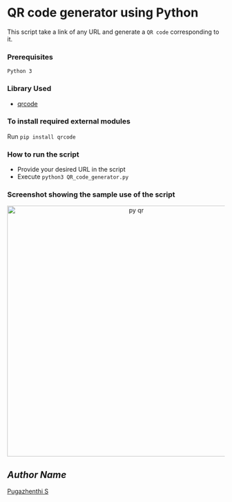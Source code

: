 # QR code generator using Python
This script take a link of any URL and generate a `QR code` corresponding to it.
### Prerequisites
`Python 3`
### Library Used
* [qrcode](https://github.com/lincolnloop/python-qrcode)

### To install required external modules
Run `pip install qrcode` 

### How to run the script
- Provide your desired URL in the script
- Execute `python3 QR_code_generator.py`

### Screenshot showing the sample use of the script
<p align="center">
<img width="582" height="582" alt="py qr" src="https://github.com/user-attachments/assets/b2fc2841-3749-4544-a2a1-e73d24a8edd7" />

</p>

## *Author Name*
[Pugazhenthi S](https://github.com/Pugazhenthi-hub)
